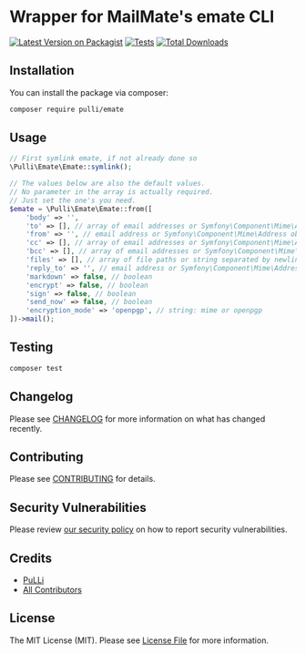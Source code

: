 # Wrapper for MailMate's emate CLI

[![Latest Version on Packagist](https://img.shields.io/packagist/v/pulli/emate.svg?style=flat-square)](https://packagist.org/packages/pulli/emate)
[![Tests](https://img.shields.io/github/actions/workflow/status/the-pulli/emate/run-tests.yml?branch=main&label=tests&style=flat-square)](https://github.com/the-pulli/emate/actions/workflows/run-tests.yml)
[![Total Downloads](https://img.shields.io/packagist/dt/pulli/emate.svg?style=flat-square)](https://packagist.org/packages/pulli/emate)

## Installation

You can install the package via composer:

```bash
composer require pulli/emate
```

## Usage

```php
// First symlink emate, if not already done so
\Pulli\Emate\Emate::symlink();

// The values below are also the default values.
// No parameter in the array is actually required.
// Just set the one's you need.
$emate = \Pulli\Emate\Emate::from([
    'body' => '',
    'to' => [], // array of email addresses or Symfony\Component\Mime\Address objects or string separated by newline with email addresses
    'from' => '', // email address or Symfony\Component\Mime\Address object
    'cc' => [], // array of email addresses or Symfony\Component\Mime\Address objects or string separated by newline with email addresses
    'bcc' => [], // array of email addresses or Symfony\Component\Mime\Address objects or string separated by newline with email addresses
    'files' => [], // array of file paths or string separated by newline with file paths
    'reply_to' => '', // email address or Symfony\Component\Mime\Address object
    'markdown' => false, // boolean
    'encrypt' => false, // boolean
    'sign' => false, // boolean
    'send_now' => false, // boolean
    'encryption_mode' => 'openpgp', // string: mime or openpgp
])->mail();
```

## Testing

```bash
composer test
```

## Changelog

Please see [CHANGELOG](CHANGELOG.md) for more information on what has changed recently.

## Contributing

Please see [CONTRIBUTING](CONTRIBUTING.md) for details.

## Security Vulnerabilities

Please review [our security policy](../../security/policy) on how to report security vulnerabilities.

## Credits

- [PuLLi](https://github.com/the-pulli)
- [All Contributors](../../contributors)

## License

The MIT License (MIT). Please see [License File](LICENSE.md) for more information.
